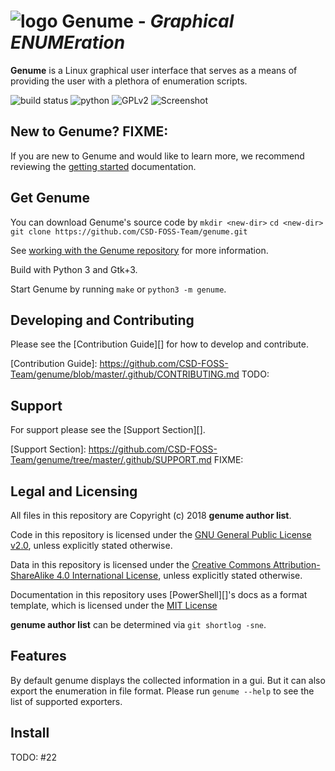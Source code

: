 # ![logo][] Genume - *Graphical ENUMEration*

**Genume** is a Linux graphical user interface that serves as a means
of providing the user with a plethora of enumeration scripts.

[logo]: https://raw.githubcontent.com/CSD-FOSS-Team/genume/master/assets/logo.svg?sanitize=true

![build status][]
![python][]
![GPLv2][]
![Screenshot]

[build status]: https://img.shields.io/travis/CSD-FOSS-Team/genume.svg
[python]: https://img.shields.io/badge/python-3.3,%203.4,%203.5,%203.6,%203.7-blue.svg
[GPLv2]: https://img.shields.io/badge/license-GPLv2-lightgrey.svg
[screenshot]: httpsL//raw.githubcontent.com/CSD-FOSS-Team/genume/master/assets/screenshot_genume.png?sanitize=true

## New to Genume? FIXME:

If you are new to Genume and would like to learn more, we recommend reviewing the [getting started] documentation.

[getting started]: https://github.com/CSD-FOSS-Team/genume/tree/master/docs/learning-genume

## Get Genume

You can download Genume's source code by
`mkdir <new-dir>`
`cd <new-dir>`
`git clone https://github.com/CSD-FOSS-Team/genume.git`

See [working with the Genume repository](https://github.com/CSD-FOSS-Team/genume/tree/master/docs/git) for more information.

Build with Python 3 and Gtk+3.

Start Genume by running `make` or `python3 -m genume`.

## Developing and Contributing

Please see the [Contribution Guide][] for how to develop and contribute.

[Contribution Guide]: https://github.com/CSD-FOSS-Team/genume/blob/master/.github/CONTRIBUTING.md TODO:

## Support

For support please see the [Support Section][].

[Support Section]: https://github.com/CSD-FOSS-Team/genume/tree/master/.github/SUPPORT.md FIXME:

## Legal and Licensing

All files in this repository are Copyright (c) 2018 **genume author list**.

Code in this repository is licensed under the [GNU General Public License v2.0][], unless explicitly stated otherwise.

Data in this repository is licensed under the
[Creative Commons Attribution-ShareAlike 4.0 International License](http://creativecommons.org/licenses/by-sa/4.0/), unless explicitly stated otherwise.

Documentation in this repository uses [PowerShell][]'s docs as a format template, which is licensed under the [MIT License][]

**genume author list** can be determined via `git shortlog -sne`.

[GNU General Public License v2.0]: https://www.gnu.org/licenses/old-licenses/gpl-2.0.en.html


[MIT License]: https://opensource.org/licenses/MIT

## Features

By default genume displays the collected information in a gui. But it can also export the enumeration in file format. Please run `genume --help` to see the list of supported exporters.

## Install

TODO: #22
